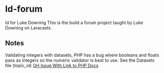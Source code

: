 # ld-forum
ld for Luke Downing
This is the build a forum project taught by Luke Downing on Laracasts.

## Notes
Validating integers with datasets, PHP has a bug where booleans and
floats pass as integers so the numeric validator is best to use.
See the Datasets file (topic_id)
[GH Issue With Link to PHP Docs](https://github.com/laravel/framework/issues/28685)

